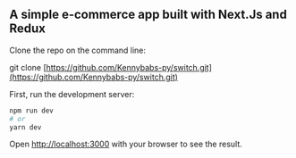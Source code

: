 ## A simple e-commerce app built with Next.Js and Redux

Clone the repo on the command line:

git clone [https://github.com/Kennybabs-py/switch.git](https://github.com/Kennybabs-py/switch.git)

First, run the development server:

```bash
npm run dev
# or
yarn dev
```

Open [http://localhost:3000](http://localhost:3000) with your browser to see the result.
